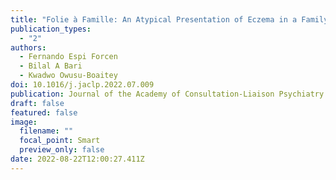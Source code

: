 ```yaml
---
title: "Folie à Famille: An Atypical Presentation of Eczema in a Family"
publication_types:
  - "2"
authors:
  - Fernando Espi Forcen
  - Bilal A Bari
  - Kwadwo Owusu-Boaitey
doi: 10.1016/j.jaclp.2022.07.009
publication: Journal of the Academy of Consultation-Liaison Psychiatry (In Press)
draft: false
featured: false
image:
  filename: ""
  focal_point: Smart
  preview_only: false
date: 2022-08-22T12:00:27.411Z
---
```

